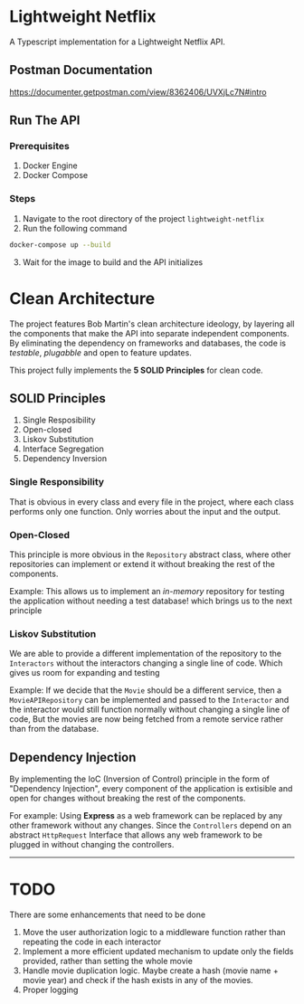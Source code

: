 # Lightweight Netflix

A Typescript implementation for a Lightweight Netflix API.

## Postman Documentation

https://documenter.getpostman.com/view/8362406/UVXjLc7N#intro

## Run The API

### Prerequisites

1. Docker Engine
2. Docker Compose

### Steps

1. Navigate to the root directory of the project `lightweight-netflix`
2. Run the following command

```bash
docker-compose up --build
```

3. Wait for the image to build and the API initializes

# Clean Architecture

The project features Bob Martin's clean architecture ideology, by layering all the components that make the API into separate independent
components. By eliminating the dependency on frameworks and databases, the code is _testable_, _plugabble_ and open to feature updates.

This project fully implements the **5 SOLID Principles** for clean code.

## SOLID Principles
1. Single Resposibility
2. Open-closed
3. Liskov Substitution
4. Interface Segregation
5. Dependency Inversion

### Single Responsibility
That is obvious in every class and every file in the project, where each class performs only one function. Only worries about the input and the output.

### Open-Closed
This principle is more obvious in the `Repository` abstract class, where other repositories can implement or extend it without breaking the rest of the components.

Example: 
This allows us to implement an _in-memory_ repository for testing the application without needing a test database! which brings us to the next principle

### Liskov Substitution
We are able to provide a different implementation of the repository to the `Interactors` without the interactors changing a single line of code. Which gives us room for expanding and testing

Example:
If we decide that the `Movie` should be a different service, then a `MovieAPIRepository` can be implemented and passed to the `Interactor` and the interactor would still function normally without changing a single line of code, But the movies are now being fetched from a remote service rather than from the database.

## Dependency Injection
By implementing the IoC (Inversion of Control) principle in the form of "Dependency Injection", every component of the application is extisible and open for changes without breaking the rest of the components.

For example:
Using **Express** as a web framework can be replaced by any other framework without any changes. Since the `Controllers` depend on an abstract `HttpRequest` Interface that allows any web framework to be plugged in without changing the controllers.

---

# TODO

There are some enhancements that need to be done

1. Move the user authorization logic to a middleware function rather than repeating the code in each interactor
2. Implement a more efficient updated mechanism to update only the fields provided, rather than setting the whole movie
3. Handle movie duplication logic. Maybe create a hash (movie name + movie year) and check if the hash exists in any of the movies.
4. Proper logging

